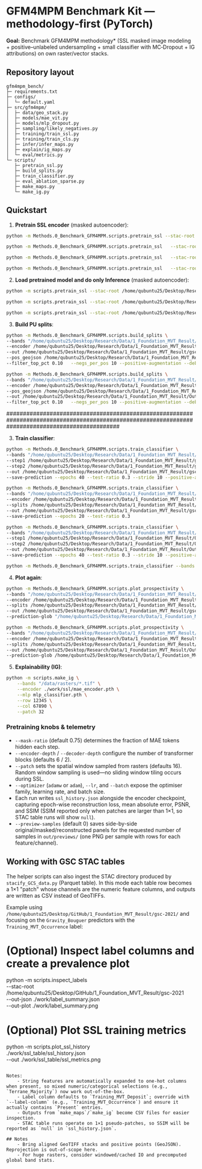 # GFM4MPM Benchmark Kit — methodology‑first (PyTorch)

**Goal:** Benchmark GFM4MPM methodology* (SSL masked image modeling + positive–unlabeled undersampling + small classifier with MC‑Dropout + IG attributions) on own raster/vector stacks.

## Repository layout
```
gfm4mpm_bench/
├─ requirements.txt
├─ configs/
│  └─ default.yaml
├─ src/gfm4mpm/
│  ├─ data/geo_stack.py
│  ├─ models/mae_vit.py
│  ├─ models/mlp_dropout.py
│  ├─ sampling/likely_negatives.py
│  ├─ training/train_ssl.py
│  ├─ training/train_cls.py
│  ├─ infer/infer_maps.py
│  ├─ explain/ig_maps.py
│  └─ eval/metrics.py
└─ scripts/
   ├─ pretrain_ssl.py
   ├─ build_splits.py
   ├─ train_classifier.py
   ├─ eval_ablation_sparse.py
   ├─ make_maps.py
   └─ make_ig.py
```
## Quickstart

<!-- 0) **Inspect label** :
```bash
python -m scripts.inspect_labels \
  --stac-root /home/qubuntu25/Desktop/Research/Data/1_Foundation_MVT_Result/gsc-2021 \
  --out-json ./work/label_summary.json \
  --out-plot ./work/label_summary.png
``` -->



1) **Pretrain SSL encoder** (masked autoencoder):
```bash
python -m Methods.0_Benchmark_GFM4MPM.scripts.pretrain_ssl --stac-root /home/qubuntu25/Desktop/Research/Data/1_Foundation_MVT_Result/gsc-2021 --lat-column Latitude_EPSG4326 --lon-column Longitude_EPSG4326 --features Dict_Sedimentary Dict_Igneous Dict_Metamorphic Terrane_Proximity Geology_PassiveMargin_Proximity Geology_BlackShale_Proximity Geology_Fault_Proximity Geology_Paleolatitude_Period_Maximum Geology_Paleolatitude_Period_Minimum Gravity_GOCE_Differential Gravity_GOCE_MaximumCurve Gravity_GOCE_MinimumCurve Gravity_GOCE_MeanCurve Gravity_GOCE_ShapeIndex Seismic_LAB_Hoggard Seismic_Moho Gravity_Bouguer Gravity_Bouguer_HGM_Worms_Proximity Gravity_Bouguer_UpCont30km_HGM_Worms_Proximity Magnetic_HGM_Worms_Proximity Magnetic_LongWavelength_HGM_Worms_Proximity --mask-ratio 0.75 --preview-samples 2 --lr 5.0e-4 --epochs 50 --out ./f21_2_10 --check-feature Gravity_Bouguer_HGM_Worms_Proximity --patch 2 --window 10 --preview-window-centers  --ssim
```

```bash
python -m Methods.0_Benchmark_GFM4MPM.scripts.pretrain_ssl   --stac-root /home/qubuntu25/Desktop/Research/Data/1_Foundation_MVT_Result/Out_Data_Binary_Down30/   --out /home/qubuntu25/Desktop/Research/Data/1_Foundation_MVT_Result/Out_Data_Binary_Down30/1_SSL_re   --mask-ratio 0.75 --preview-samples 2 --lr 5.0e-4 --epochs 30 --check-feature Mag_RTF_Binary --patch 6 --window 36 --preview-window-centers --ssim
```
```bash
python -m Methods.0_Benchmark_GFM4MPM.scripts.pretrain_ssl   --stac-root /home/qubuntu25/Desktop/Research/Data/1_Foundation_MVT_Result/Out_Data_Binary_Geophy_Float_Down10/   --out /home/qubuntu25/Desktop/Research/Data/1_Foundation_MVT_Result/Out_Data_Binary_Geophy_Float_Down10/1_SSL_re   --mask-ratio 0.75 --preview-samples 2 --lr 5.0e-4 --epochs 30 --patch 6 --window 36 --preview-window-centers --ssim
```

```bash
python -m Methods.0_Benchmark_GFM4MPM.scripts.pretrain_ssl   --stac-root /home/qubuntu25/Desktop/Research/Data/1_Foundation_MVT_Result/Out_Data_Binary_Geophy_Float_Down5/   --out /home/qubuntu25/Desktop/Research/Data/1_Foundation_MVT_Result/Out_Data_Binary_Geophy_Float_Down5/1_SSL_re   --mask-ratio 0.75 --preview-samples 2 --lr 5.0e-4 --epochs 30 --patch 2 --window 10 --preview-window-centers --ssim
```

2) **Load pretrained model and do only Inference** (masked autoencoder):
```bash
python -m scripts.pretrain_ssl --stac-root /home/qubuntu25/Desktop/Research/Data/1_Foundation_MVT_Result/gsc-2021 --lat-column Latitude_EPSG4326 --lon-column Longitude_EPSG4326 --mask-ratio 0.75 --preview-samples 2 --out ./f21_2_10 --patch 16 --window 224 --button-inference
```

```bash
python -m scripts.pretrain_ssl --stac-root /home/qubuntu25/Desktop/Research/Data/1_Foundation_MVT_Result/Out_Data_Binary_Down30 --mask-ratio 0.75 --preview-samples 2 --out ./f21_Geol_9_GOCE_5_Seis_2_Grav_3_Mag_2 --patch 6 --window 36 --button-inference
```
```bash
python -m scripts.pretrain_ssl --stac-root /home/qubuntu25/Desktop/Research/Data/1_Foundation_MVT_Result/Out_Data_Binary_Down30 --mask-ratio 0.75 --preview-samples 2 --out ./f21_Geol_9_GOCE_5_Seis_2_Grav_3_Mag_2 --patch 6 --window 36 --button-inference
```



3) **Build PU splits**:
```bash
python -m Methods.0_Benchmark_GFM4MPM.scripts.build_splits \
--bands "/home/qubuntu25/Desktop/Research/Data/1_Foundation_MVT_Result/gsc-2021-minocc/assets/rasters/2021_Table04_Datacube_selected_Norm_*.tif" \
--encoder /home/qubuntu25/Desktop/Research/Data/1_Foundation_MVT_Result/gsc-2021-minocc/work/f21_2_10/1_SSL/mae_encoder.pth \
--out /home/qubuntu25/Desktop/Research/Data/1_Foundation_MVT_Result/gsc-2021-minocc/work/f21_2_10/2_Labeling_01_10 \
--pos_geojson /home/qubuntu25/Desktop/Research/Data/1_Foundation_MVT_Result/gsc-2021-minocc/assets/labels/geojson/Training_MVT_Occurrence.geojson \
--filter_top_pct 0.10   --negs_per_pos 10 --positive-augmentation --debug 
```


```bash
python -m Methods.0_Benchmark_GFM4MPM.scripts.build_splits \
--bands "/home/qubuntu25/Desktop/Research/Data/1_Foundation_MVT_Result/Out_Data_Binary_Geophy_Float_Down5/assets/rasters/*.tif" \
--encoder /home/qubuntu25/Desktop/Research/Data/1_Foundation_MVT_Result/Out_Data_Binary_Geophy_Float_Down5/1_SSL_re/mae_encoder.pth \
--pos_geojson /home/qubuntu25/Desktop/Research/Data/1_Foundation_MVT_Result/Out_Data_Binary_Geophy_Float_Down5/assets/labels/geojson/label_value.geojson \
--out /home/qubuntu25/Desktop/Research/Data/1_Foundation_MVT_Result/Out_Data_Binary_Geophy_Float_Down5/2_Labeling_01_10 \
--filter_top_pct 0.10   --negs_per_pos 10 --positive-augmentation --debug
```
##################################################################################################################################################

3) **Train classifier**:
```bash
python -m Methods.0_Benchmark_GFM4MPM.scripts.train_classifier \
--bands "/home/qubuntu25/Desktop/Research/Data/1_Foundation_MVT_Result/gsc-2021-minocc/assets/rasters/2021_Table04_Datacube_selected_Norm_*.tif" \
--step1 /home/qubuntu25/Desktop/Research/Data/1_Foundation_MVT_Result/gsc-2021-minocc/work/f21_2_10/1_SSL/ \
--step2 /home/qubuntu25/Desktop/Research/Data/1_Foundation_MVT_Result/gsc-2021-minocc/work/f21_2_10/2_Labeling_01_10/ \
--out /home/qubuntu25/Desktop/Research/Data/1_Foundation_MVT_Result/gsc-2021-minocc/work/f21_2_10/3_cls_01_10 \
--save-prediction --epochs 40 --test-ratio 0.3 --stride 10 --positive-augmentation 
```
```bash
python -m Methods.0_Benchmark_GFM4MPM.scripts.train_classifier \
--bands "/home/qubuntu25/Desktop/Research/Data/1_Foundation_MVT_Result/gsc-2021/assets/rasters/2021_Table04_Datacube_selected_Norm_*.tif" \
--encoder /home/qubuntu25/Desktop/Research/Data/1_Foundation_MVT_Result/gsc-2021/work/f21_2_10/1_SSL/mae_encoder.pth \
--splits /home/qubuntu25/Desktop/Research/Data/1_Foundation_MVT_Result/gsc-2021/work/f21_2_10/2_Labeling_01_10/splits.json \
--out /home/qubuntu25/Desktop/Research/Data/1_Foundation_MVT_Result/gsc-2021/work/f21_2_10/3_cls_01_10 \
--save-prediction --epochs 20 --test-ratio 0.3
```


```bash
python -m Methods.0_Benchmark_GFM4MPM.scripts.train_classifier \
--bands "/home/qubuntu25/Desktop/Research/Data/1_Foundation_MVT_Result/Out_Data_Binary_Geophy_Float_Down5/assets/rasters/*.tif" \
--step1 /home/qubuntu25/Desktop/Research/Data/1_Foundation_MVT_Result/Out_Data_Binary_Geophy_Float_Down5/1_SSL_re/ \
--step2 /home/qubuntu25/Desktop/Research/Data/1_Foundation_MVT_Result/Out_Data_Binary_Geophy_Float_Down5/2_Labeling_01_10/ \
--out /home/qubuntu25/Desktop/Research/Data/1_Foundation_MVT_Result/Out_Data_Binary_Geophy_Float_Down5/3_cls_01_10 \
--save-prediction --epochs 40 --test-ratio 0.3 --stride 10 --positive-augmentation 
```

```bash
python -m Methods.0_Benchmark_GFM4MPM.scripts.train_classifier --bands "C:/Users/kyubo/Desktop/Research/Data/Out_Data_Binary_Geophy_Float_Down5/assets/rasters/*.tif" --step1  C:/Users/kyubo/Desktop/Research/Data/Out_Data_Binary_Geophy_Float_Down5/1_SSL_re/ --step2  C:/Users/kyubo/Desktop/Research/Data/Out_Data_Binary_Geophy_Float_Down5/2_Labeling_01_10/ --out    C:/Users/kyubo/Desktop/Research/Data/Out_Data_Binary_Geophy_Float_Down5/3_cls_01_10 --save-prediction --epochs 40 --test-ratio 0.3 --stride 10
```



4) **Plot again**:
```bash
python -m Methods.0_Benchmark_GFM4MPM.scripts.plot_prospectivity \
--bands "/home/qubuntu25/Desktop/Research/Data/1_Foundation_MVT_Result/gsc-2021/assets/rasters/2021_Table04_Datacube_selected_Norm_*.tif" \
--encoder /home/qubuntu25/Desktop/Research/Data/1_Foundation_MVT_Result/gsc-2021/work/f21_2_10/1_SSL/mae_encoder.pth \
--splits /home/qubuntu25/Desktop/Research/Data/1_Foundation_MVT_Result/gsc-2021/work/f21_2_10/2_Labeling_01_10/splits.json \
--out /home/qubuntu25/Desktop/Research/Data/1_Foundation_MVT_Result/gsc-2021/work/f21_2_10/3_cls_01_10 \
--prediction-glob "/home/qubuntu25/Desktop/Research/Data/1_Foundation_MVT_Result/gsc-2021/work/f21_2_10/3_cls_01_10/*_predictions.npy" 
```

```bash
python -m Methods.0_Benchmark_GFM4MPM.scripts.plot_prospectivity \
--bands "/home/qubuntu25/Desktop/Research/Data/1_Foundation_MVT_Result/Out_Data_Binary_Geophy_Float_Down10/assets/rasters/*.tif" \
--encoder /home/qubuntu25/Desktop/Research/Data/1_Foundation_MVT_Result/Out_Data_Binary_Geophy_Float_Down10/1_SSL_re/mae_encoder.pth \
--splits /home/qubuntu25/Desktop/Research/Data/1_Foundation_MVT_Result/Out_Data_Binary_Geophy_Float_Down10/2_Labeling_01_10/splits.json \
--out /home/qubuntu25/Desktop/Research/Data/1_Foundation_MVT_Result/Out_Data_Binary_Geophy_Float_Down10/3_cls_01_10 \
--prediction-glob /home/qubuntu25/Desktop/Research/Data/1_Foundation_MVT_Result/Out_Data_Binary_Geophy_Float_Down10/3_cls_01_10/prediction_predictions.npy 
```

5) **Explainability (IG)**:
```bash
python -m scripts.make_ig \
    --bands "/data/rasters/*.tif" \
    --encoder ./work/ssl/mae_encoder.pth \
    --mlp mlp_classifier.pth \
    --row 12345 \
    --col 67890 \
    --patch 32
```

### Pretraining knobs & telemetry
- `--mask-ratio` (default 0.75) determines the fraction of MAE tokens hidden each step.
- `--encoder-depth` / `--decoder-depth` configure the number of transformer blocks (defaults 6 / 2).
- `--patch` sets the spatial window sampled from rasters (defaults 16). Random window sampling is used—no sliding window tiling occurs during SSL.
- `--optimizer` (`adamw` or `adam`), `--lr`, and `--batch` expose the optimiser family, learning rate, and batch size.
- Each run writes `ssl_history.json` alongside the encoder checkpoint, capturing epoch-wise reconstruction loss, mean absolute error, PSNR, and SSIM (SSIM reported only when patches are larger than 1×1, so STAC table runs will show `null`).
- `--preview-samples` (default 0) saves side-by-side original/masked/reconstructed panels for the requested number of samples in `out/previews/` (one PNG per sample with rows for each feature/channel).

## Working with GSC STAC tables
The helper scripts can also ingest the STAC directory produced by
`stacify_GCS_data.py` (Parquet table). In this mode each table row becomes a
1×1 "patch" whose channels are the numeric feature columns, and outputs are
written as CSV instead of GeoTIFFs.

Example using `/home/qubuntu25/Desktop/GitHub/1_Foundation_MVT_Result/gsc-2021/` and focusing on the
`Gravity_Bouguer` predictors with the `Training_MVT_Occurrence`
label:

# (Optional) Inspect label columns and create a prevalence plot
python -m scripts.inspect_labels \
    --stac-root /home/qubuntu25/Desktop/GitHub/1_Foundation_MVT_Result/gsc-2021 \
    --out-json ./work/label_summary.json \
    --out-plot ./work/label_summary.png

# (Optional) Plot SSL training metrics
python -m scripts.plot_ssl_history \
    ./work/ssl_table/ssl_history.json \
    --out ./work/ssl_table/ssl_metrics.png
```

Notes:
    - String features are automatically expanded to one-hot columns when present, so mixed numeric/categorical selections (e.g., `Terrane_Majority`) now work out-of-the-box.
    - Label column defaults to `Training_MVT_Deposit`; override with `--label-column` (e.g., `Training_MVT_Occurrence`) and ensure it actually contains `Present` entries.
    - Outputs from `make_maps`/`make_ig` become CSV files for easier inspection.
    - STAC table runs operate on 1×1 pseudo-patches, so SSIM will be reported as `null` in `ssl_history.json`.

## Notes
    - Bring aligned GeoTIFF stacks and positive points (GeoJSON). Reprojection is out‑of‑scope here.
    - For huge rasters, consider windowed/cached IO and precomputed global band stats.

